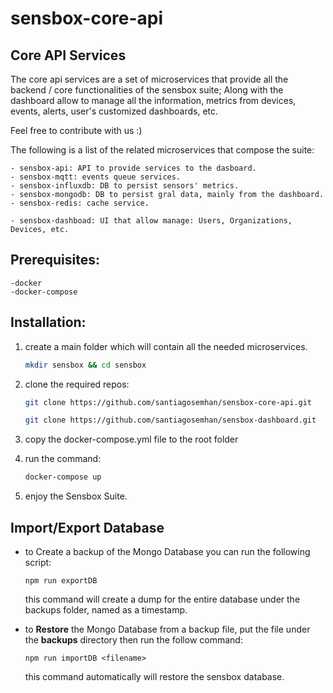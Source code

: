 # sensbox-core-api

## Core API Services

The core api services are a set of microservices that provide all the backend / core functionalities of the sensbox suite; Along with the dashboard allow to manage all the information, metrics from devices, events, alerts, user's customized dashboards, etc.

Feel free to contribute with us :)

The following is a list of the related microservices that compose the suite: 

    - sensbox-api: API to provide services to the dasboard. 
    - sensbox-mqtt: events queue services. 
    - sensbox-influxdb: DB to persist sensors' metrics. 
    - sensbox-mongodb: DB to persist gral data, mainly from the dashboard. 
    - sensbox-redis: cache service. 
    
    - sensbox-dashboad: UI that allow manage: Users, Organizations, Devices, etc.

## Prerequisites:
    -docker
    -docker-compose

## Installation:

1. create a main folder which will contain all the needed microservices.

    ```sh
    mkdir sensbox && cd sensbox
    ```
2. clone the required repos:
    ```sh 
    git clone https://github.com/santiagosemhan/sensbox-core-api.git
    ```
    ```sh 
    git clone https://github.com/santiagosemhan/sensbox-dashboard.git
    ```
3. copy the docker-compose.yml file to the root folder

4. run the command:
    ```sh
    docker-compose up 
    ```
5. enjoy the Sensbox Suite.

## Import/Export Database
- to Create a backup of the Mongo Database you can run the following script:

    ```
    npm run exportDB
    ```
    this command will create a dump for the entire database under the backups folder, named as a timestamp.

- to **Restore** the Mongo Database from a backup file, put the file under the **backups** directory then run the follow command:

    ```
    npm run importDB <filename> 
    ```

    this command automatically will restore the sensbox database.

